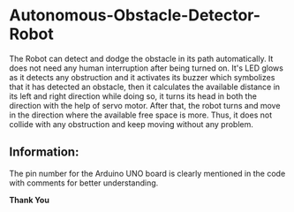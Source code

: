 # Autonomous-Obstacle-Detector-Robot
The Robot can detect and dodge the obstacle in its path automatically. It does not need any human interruption after being turned on. It's LED glows as it detects any obstruction and it activates its buzzer which symbolizes that it has detected an obstacle, then it calculates the available distance in its left and right direction while doing so, it turns its head in both the direction with the help of servo motor. After that, the robot turns and move in the direction where the available free space is more. Thus, it does not collide with any obstruction and keep moving without any problem.

## Information:
The pin number for the Arduino UNO board is clearly mentioned in the code with comments for better understanding.

**Thank You**
